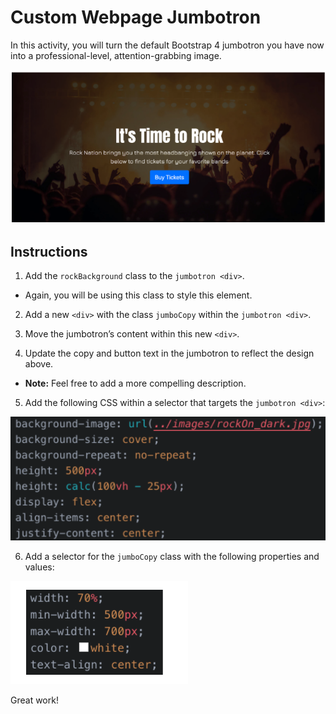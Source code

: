 # Custom Webpage Jumbotron

In this activity, you will turn the default Bootstrap 4 jumbotron you have now into a professional-level, attention-grabbing image.

![Custom Jumbotron Solution](./images/custom-jumbotron-solution.png)

## Instructions

1. Add the `rockBackground` class to the `jumbotron <div>`.

- Again, you will be using this class to style this element.

2. Add a new `<div>` with the class `jumboCopy` within the `jumbotron <div>`.

3. Move the jumbotron’s content within this new `<div>`.

4. Update the copy and button text in the jumbotron to reflect the design above.

- **Note:** Feel free to add a more compelling description.

5. Add the following CSS within a selector that targets the `jumbotron <div>`:

![Jumbotron CSS Properties](./images/jumbotron-css-properties.png)

6. Add a selector for the `jumboCopy` class with the following properties and values:

![jumboCopy CSS Properties](./images/jumboCopy-css-properties.png)

Great work!

